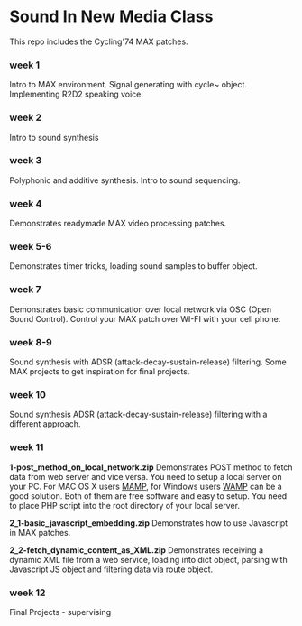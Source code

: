 # Sound In New Media Class
This repo includes the Cycling'74 MAX patches.
### week 1
Intro to MAX environment. Signal generating with cycle~ object. Implementing R2D2 speaking voice.
### week 2
Intro to sound synthesis

### week 3
Polyphonic and additive synthesis. Intro to sound sequencing.
### week 4
Demonstrates readymade MAX video processing patches.

### week 5-6
Demonstrates timer tricks, loading sound samples to buffer object.

### week 7
Demonstrates basic communication over local network via OSC (Open Sound Control). Control your MAX patch over WI-FI with your cell phone.

### week 8-9
Sound synthesis with ADSR (attack-decay-sustain-release) filtering. Some MAX projects to get inspiration for final projects.

### week 10
Sound synthesis ADSR (attack-decay-sustain-release) filtering with a different approach.

### week 11
**1-post_method_on_local_network.zip** Demonstrates POST method to fetch data from web server and vice versa. You need to setup a local server on your PC. For MAC OS X users [MAMP](https://www.mamp.info), for Windows users [WAMP](http://www.wampserver.com/) can be a good solution. Both of them are free software and easy to setup. You need to place PHP script into the root directory of your local server.

**2_1-basic_javascript_embedding.zip** Demonstrates how to use Javascript in MAX patches.

**2_2-fetch_dynamic_content_as_XML.zip** Demonstrates receiving a dynamic XML file from a web service, loading into dict object, parsing with Javascript JS object and filtering data via route object.

### week 12
Final Projects - supervising
